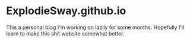 # ExplodieSway.github.io
This a personal blog I'm working on lazily for some months. Hopefully I'll learn to make this shit website somewhat better.
